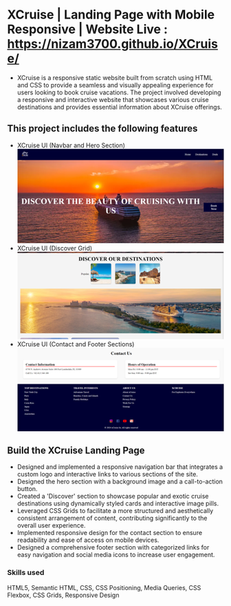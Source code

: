 # XCruise | Landing Page with Mobile Responsive | Website Live : https://nizam3700.github.io/XCruise/

- XCruise is a responsive static website built from scratch using HTML and CSS to provide a seamless and visually appealing experience for users looking to book cruise vacations. The project involved developing a responsive and interactive website that showcases various cruise destinations and provides essential information about XCruise offerings.


## This project includes the following features
* XCruise UI (Navbar and Hero Section)
![alt text](image.png)
* XCruise UI (Discover Grid)
![alt text](image-1.png)
* XCruise UI (Contact and Footer Sections)
  ![alt text](image-2.png)


## Build the XCruise Landing Page

* Designed and implemented a responsive navigation bar that integrates a custom logo and interactive links to various sections of the site.
* Designed the hero section with a background image and a call-to-action button.
* Created a 'Discover' section to showcase popular and exotic cruise destinations using dynamically styled cards and interactive image pills. 
* Leveraged CSS Grids to facilitate a more structured and aesthetically consistent arrangement of content, contributing significantly to the overall user experience.
* Implemented responsive design for the contact section to ensure readability and ease of access on mobile devices.
* Designed a comprehensive footer section with categorized links for easy navigation and social media icons to increase user engagement.


### Skills used
HTML5, Semantic HTML, CSS, CSS Positioning, Media Queries, CSS Flexbox, CSS Grids, Responsive Design


